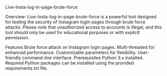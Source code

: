 Live-Insta-log-in-page-brute-force

Overview:
Live-Insta-log-in-page-brute-force is a powerful tool designed for testing the security of Instagram login pages through brute force attacks. Please note that unauthorized access to accounts is illegal, and this tool should only be used for educational purposes or with explicit permission.

Features
Brute force attack on Instagram login pages.
Multi-threaded for enhanced performance.
Customizable parameters for flexibility.
User-friendly command-line interface.
Prerequisites
Python 3.x installed.
Required Python packages can be installed using the provided requirements.txt file.

